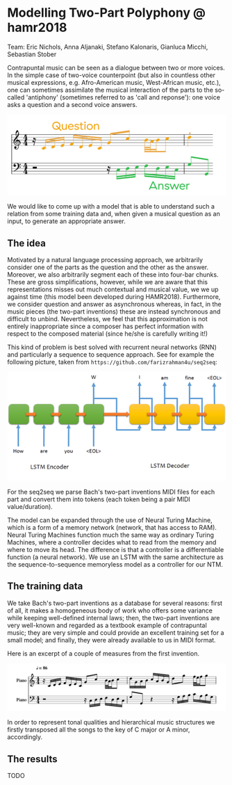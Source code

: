 # Modelling Two-Part Polyphony @ hamr2018

Team: Eric Nichols, Anna Aljanaki, Stefano Kalonaris, Gianluca Micchi, Sebastian Stober

Contrapuntal music can be seen as a dialogue between two or more voices.
In the simple case of two-voice counterpoint (but also in countless other musical expressions, e.g. Afro-American music, West-African music, etc.), one can sometimes assimilate the musical interaction of the parts to the so-called 'antiphony' (sometimes referred to as 'call and reponse'): one voice asks a question and a second voice answers.

![picture](./question-answer-example.png)

We would like to come up with a model that is able to understand such a relation from some training data and, when given a musical question as an input, to generate an appropriate answer.


## The idea
Motivated by a natural language processing approach, we arbitrarily consider one of the parts as the question and the other as the answer. Moreover, we also arbitrarily segment each of these into four-bar chunks. These are gross simplifications, however, while we are aware that this representations misses out much contextual and musical value, we we up against time (this model been developed during HAMR2018). Furthermore, we consider question and answer as asynchronous whereas, in fact, in the music pieces (the two-part inventions) these are instead synchronous and difficult to unbind.
Nevertheless, we feel that this approximation is not entirely inappropriate since a composer has perfect information with respect to the composed material (since he/she is carefully writing it!)

This kind of problem is best solved with recurrent neural networks (RNN) and particularly a sequence to sequence approach.
See for example the following picture, taken from `https://github.com/farizrahman4u/seq2seq`:

![picture](./seq2seq.png)

For the seq2seq we parse Bach's two-part inventions MIDI files for each part and convert them into tokens (each token being a pair MIDI value/duration).

The model can be expanded through the use of Neural Turing Machine, which is a form of a memory network (network, that has access to RAM). Neural Turing Machines function much the same way as ordinary
Turing Machines, where a controller decides what to read from the memory and where to move its head. The difference is that a controller is a differentiable function (a neural network). We use an LSTM
with the same architecture as the sequence-to-sequence memoryless model as a controller for our NTM. 

## The training data
We take Bach's two-part inventions as a database for several reasons: 
first of all, it makes a homogeneous body of work who offers some variance while keeping well-defined internal laws;
then, the two-part inventions are very well-known and regarded as a textbook example of contrapuntal music;
they are very simple and could provide an excellent training set for a small model;
and finally, they were already available to us in MIDI format.

Here is an excerpt of a couple of measures from the first invention.

![picture](./data_example.png)

In order to represent tonal qualities and hierarchical music structures we firstly transposed all the songs to the key of C major or A minor, accordingly.

## The results
TODO
